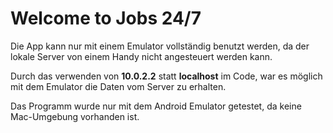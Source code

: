 # Welcome to Jobs 24/7

Die App kann nur mit einem Emulator vollständig benutzt werden, da der lokale Server von einem Handy nicht angesteuert werden kann. 

Durch das verwenden von **10.0.2.2** statt **localhost** im Code, war es möglich mit dem Emulator die Daten vom Server zu erhalten.

Das Programm wurde nur mit dem Android Emulator getestet, da keine Mac-Umgebung vorhanden ist. 

